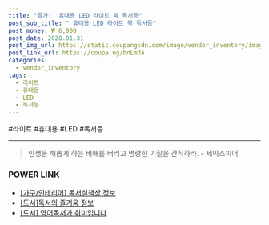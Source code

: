 ```yaml
--- 
title: "특가!  휴대용 LED 라이트 북 독서등" 
post_sub_title: " 휴대용 LED 라이트 북 독서등" 
post_money: ₩ 6,900 
post_date: 2020.01.31 
post_img_url: https://static.coupangcdn.com/image/vendor_inventory/images/2015/10/23/15/0/e90a1077-e8c5-415c-b1d3-752cc61b50b4.jpg 
post_link_url: https://coupa.ng/bnLm3A 
categories: 
  - vendor_inventory 
tags: 
  - 라이트 
  - 휴대용 
  - LED 
  - 독서등 
--- 
```

  #라이트 #휴대용 #LED #독서등 
<hr> 

> 인생을 해롭게 하는 비애를 버리고 명랑한 기질을 간직하라. - 세익스피어 


### POWER LINK

* <a href="https://blog.naver.com/sakai111/221757598097" target="_blank"> [가구/인테리어] 독서실책상 정보 </a>
* <a href="https://blog.naver.com/sakai111/221773786689" target="_blank">[도서]독서의 즐거움 정보</a>
* <a href="https://blog.naver.com/sakai111/221776831702" target="_blank">[도서] 영어독서가 취미입니다</a>
